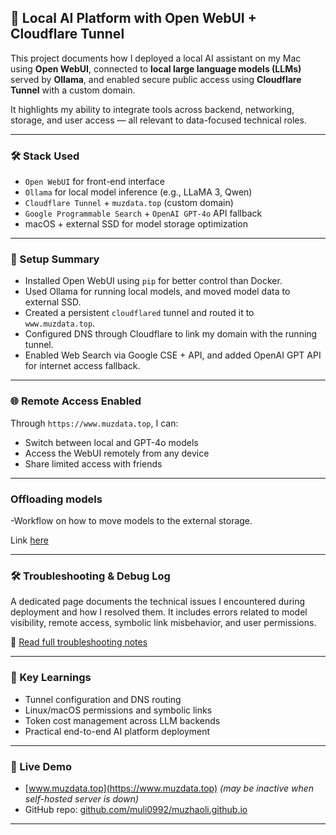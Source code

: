 
## 🚀 Local AI Platform with Open WebUI + Cloudflare Tunnel

This project documents how I deployed a local AI assistant on my Mac using **Open WebUI**, connected to **local large language models (LLMs)** served by **Ollama**, and enabled secure public access using **Cloudflare Tunnel** with a custom domain.

It highlights my ability to integrate tools across backend, networking, storage, and user access — all relevant to data-focused technical roles.

---

### 🛠️ Stack Used
- `Open WebUI` for front-end interface
- `Ollama` for local model inference (e.g., LLaMA 3, Qwen)
- `Cloudflare Tunnel` + `muzdata.top` (custom domain)
- `Google Programmable Search` + `OpenAI GPT-4o` API fallback
- macOS + external SSD for model storage optimization

---

### 🔧 Setup Summary

- Installed Open WebUI using `pip` for better control than Docker.
- Used Ollama for running local models, and moved model data to external SSD.
- Created a persistent `cloudflared` tunnel and routed it to `www.muzdata.top`.
- Configured DNS through Cloudflare to link my domain with the running tunnel.
- Enabled Web Search via Google CSE + API, and added OpenAI GPT API for internet access fallback.

---

### 🌐 Remote Access Enabled
Through `https://www.muzdata.top`, I can:
- Switch between local and GPT-4o models
- Access the WebUI remotely from any device
- Share limited access with friends
---

### Offloading models

-Workflow on how to move models to the external storage.

Link [here](./ollama_symlink_setup.md)

---

### 🛠 Troubleshooting & Debug Log

A dedicated page documents the technical issues I encountered during deployment and how I resolved them. It includes errors related to model visibility, remote access, symbolic link misbehavior, and user permissions.

📄 [Read full troubleshooting notes](./troubleshooting.md)

---

### 🧠 Key Learnings
- Tunnel configuration and DNS routing
- Linux/macOS permissions and symbolic links
- Token cost management across LLM backends
- Practical end-to-end AI platform deployment

---

### 📌 Live Demo
- [www.muzdata.top](https://www.muzdata.top) *(may be inactive when self-hosted server is down)*
- GitHub repo: [github.com/muli0992/muzhaoli.github.io](https://github.com/muli0992/muzhaoli.github.io)

---

